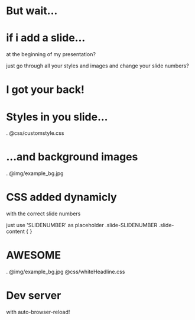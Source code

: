 # But wait...

# if i add a slide...
at the beginning of my presentation?

just go through all your styles 
and images
and change your slide numbers?

# I got your back!

# Styles in you slide...
.  @css/customstyle.css

# ...and background images 
. @img/example_bg.jpg

# CSS added dynamicly 
with the correct slide numbers

just use 'SLIDENUMBER' as placeholder 
  .slide-SLIDENUMBER .slide-content {
  }

# AWESOME
.
@img/example_bg.jpg
@css/whiteHeadline.css

# Dev server
with auto-browser-reload!